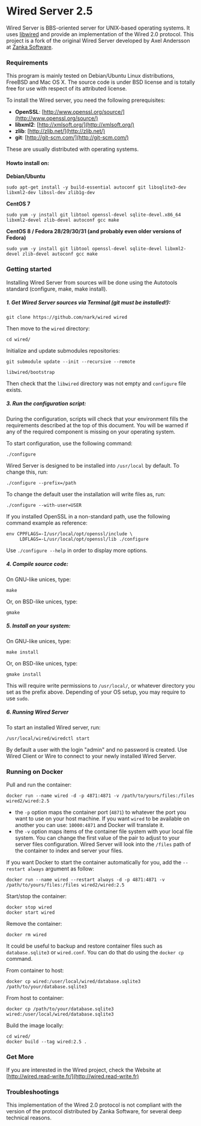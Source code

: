# Wired Server 2.5

Wired Server is BBS-oriented server for UNIX-based operating systems. It uses [libwired](https://github.com/nark/libwired) and provide an implementation of the Wired 2.0 protocol. This project is a fork of the original Wired Server developed by Axel Andersson at [Zanka Software](http://zankasoftware.com/).

### Requirements

This program is mainly tested on Debian/Ubuntu Linux distributions, FreeBSD and Mac OS X. The source code is under BSD license and is totally free for use with respect of its attributed license.

To install the Wired server, you need the following prerequisites:

* **OpenSSL**: [http://www.openssl.org/source/](http://www.openssl.org/source/)
* **libxml2**: [http://xmlsoft.org/](http://xmlsoft.org/)
* **zlib**: [http://zlib.net/](http://zlib.net/)
* **git**: [http://git-scm.com/](http://git-scm.com/)

These are usually distributed with operating systems.

#### Howto install on:

**Debian/Ubuntu**

	sudo apt-get install -y build-essential autoconf git libsqlite3-dev libxml2-dev libssl-dev zlib1g-dev

**CentOS 7**

    sudo yum -y install git libtool openssl-devel sqlite-devel.x86_64 libxml2-devel zlib-devel autoconf gcc make

**CentOS 8 / Fedora 28/29/30/31 (and probably even older versions of Fedora)**

    sudo yum -y install git libtool openssl-devel sqlite-devel libxml2-devel zlib-devel autoconf gcc make


### Getting started

Installing Wired Server from sources will be done using the Autotools standard (configure, make, make install).

##### 1. Get Wired Server sources via Terminal (git must be installed!):

	git clone https://github.com/nark/wired wired

Then move to the `wired` directory:

	cd wired/

Initialize and update submodules repositories:

	git submodule update --init --recursive --remote

	libwired/bootstrap

Then check that the `libwired` directory was not empty and `configure` file exists.

##### 3. Run the configuration script:

During the configuration, scripts will check that your environment fills the requirements described at the top of this document. You will be warned if any of the required component is missing on your operating system.

To start configuration, use the following command:

	./configure

Wired Server is designed to be installed into `/usr/local` by default. To change this, run:

	./configure --prefix=/path	

To change the default user the installation will write files as, run:

	./configure --with-user=USER

If you installed OpenSSL in a non-standard path, use the following command example as reference:

	env CPPFLAGS=-I/usr/local/opt/openssl/include \
	     LDFLAGS=-L/usr/local/opt/openssl/lib ./configure

Use `./configure --help` in order to display more options.

##### 4. Compile source code:

On GNU-like unices, type:

	make

Or, on BSD-like unices, type: 

	gmake

##### 5. Install on your system:

On GNU-like unices, type:

	make install

Or, on BSD-like unices, type: 

	gmake install


This will require write permissions to `/usr/local/`, or whatever directory you set as the prefix above. Depending of your OS setup, you may require to use `sudo`.

##### 6. Running Wired Server

To start an installed Wired server, run:

	/usr/local/wired/wiredctl start

By default a user with the login "admin" and no password is created. Use Wired Client or Wire to connect to your newly installed Wired Server. 

### Running on Docker

Pull and run the container:

    docker run --name wired -d -p 4871:4871 -v /path/to/yours/files:/files wired2/wired:2.5

* the `-p` option maps the container port (`4871`) to whatever the port you want to use on your host machine. If you want `wired` to be available on another you can use: `10000:4871` and Docker will translate it.
* the `-v` option maps items of the container file system with your local file system. You can change the first value of the pair to adjust to your server files configuration. Wired Server will look into the `/files` path of the container to index and server your files. 

If you want Docker to start the container automatically for you, add the `--restart always` argument as follow:

    docker run --name wired --restart always -d -p 4871:4871 -v /path/to/yours/files:/files wired2/wired:2.5

Start/stop the container:

    docker stop wired
    docker start wired
    
Remove the container:

    docker rm wired
    
It could be useful to backup and restore container files such as `database.sqlite3` or `wired.conf`. You can do that do using the `docker cp` command.
    
From container to host:
    
    docker cp wired:/user/local/wired/database.sqlite3 /path/to/your/database.sqlite3

From host to container:

    docker cp /path/to/your/database.sqlite3 wired:/user/local/wired/database.sqlite3
    
Build the image locally:

    cd wired/
    docker build --tag wired:2.5 .

### Get More

If you are interested in the Wired project, check the Website at [http://wired.read-write.fr/](http://wired.read-write.fr)

### Troubleshootings

This implementation of the Wired 2.0 protocol is not compliant with the version of the protocol distributed by Zanka Software, for several deep technical reasons.


